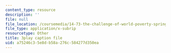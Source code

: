 ```yaml
---
content_type: resource
description: ''
file: null
file_location: /coursemedia/14-73-the-challenge-of-world-poverty-spring-2011/a75246c35e8db58a276c584277d350ea_GdHqomimt8c.srt
file_type: application/x-subrip
resourcetype: Other
title: 3play caption file
uid: a75246c3-5e8d-b58a-276c-584277d350ea
---
```

